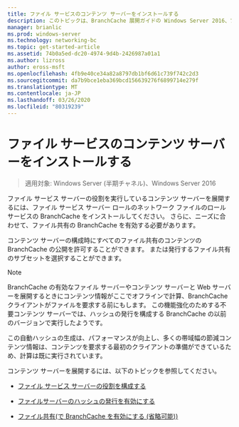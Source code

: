 ```yaml
---
title: ファイル サービスのコンテンツ サーバーをインストールする
description: このトピックは、BranchCache 展開ガイドの Windows Server 2016、ブランチ オフィスに WAN 帯域幅使用量を最適化するために分散され、ホスト型キャッシュ モードで BranchCache を展開する方法を示しますの一部
manager: brianlic
ms.prod: windows-server
ms.technology: networking-bc
ms.topic: get-started-article
ms.assetid: 74b0a5ed-dc20-4974-9d4b-2426987a01a1
ms.author: lizross
author: eross-msft
ms.openlocfilehash: 4fb9e40ce34a82a8797db1bf6d61c739f742c2d3
ms.sourcegitcommit: da7b9bce1eba369bcd156639276f6899714e279f
ms.translationtype: MT
ms.contentlocale: ja-JP
ms.lasthandoff: 03/26/2020
ms.locfileid: "80319239"
---
```

# <a name="install-file-services-content-servers"></a>ファイル サービスのコンテンツ サーバーをインストールする

>適用対象: Windows Server (半期チャネル)、Windows Server 2016

ファイル サービス サーバーの役割を実行しているコンテンツ サーバーを展開するには、ファイル サービス サーバー ロールのネットワーク ファイルのロール サービスの BranchCache をインストールしてください。 さらに、ニーズに合わせて、ファイル共有の BranchCache を有効する必要があります。  
  
コンテンツ サーバーの構成時にすべてのファイル共有のコンテンツの BranchCache の公開を許可することができます。 または発行するファイル共有のサブセットを選択することができます。  
  
> [!NOTE]  
> BranchCache の有効なファイル サーバーやコンテンツ サーバーと Web サーバーを展開するときにコンテンツ情報がここでオフラインで計算、BranchCache クライアントがファイルを要求する前にもします。 この機能強化のためする不要コンテンツ サーバーでは、ハッシュの発行を構成する BranchCache の以前のバージョンで実行したようです。  
>   
> この自動ハッシュの生成は、パフォーマンスが向上し、多くの帯域幅の節減コンテンツ情報は、コンテンツを要求する最初のクライアントの準備ができているため、計算は既に実行されています。  
  
コンテンツ サーバーを展開するには、以下のトピックを参照してください。  
  
-   [ファイル サービス サーバーの役割を構成する](../../branchcache/deploy/Configure-the-File-Services-server-role.md)  
  
-   [ファイルサーバーのハッシュの発行を有効にする](../../branchcache/deploy/Enable-Hash-Publication-for-File-Servers.md)  
  
-   [ファイル共有&#40;で BranchCache を有効にする (省略可能)&#41;](../../branchcache/deploy/enable-bc-on-file-share.md)  
  


